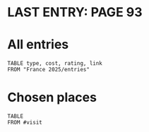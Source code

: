 # LAST ENTRY: PAGE 93
# All entries
```dataview
TABLE type, cost, rating, link
FROM "France 2025/entries"
```

# Chosen places
```dataview
TABLE
FROM #visit 
```

